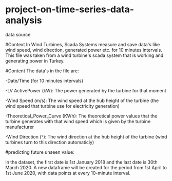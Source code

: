# project-on-time-series-data-analysis

data source 

#Context
In Wind Turbines, Scada Systems measure and save data's like wind speed, wind direction, generated power etc. for 10 minutes intervals. This file was taken from a wind turbine's scada system that is working and generating power in Turkey.

#Content
The data's in the file are:

-Date/Time (for 10 minutes intervals)

-LV ActivePower (kW): The power generated by the turbine for that moment

-Wind Speed (m/s): The wind speed at the hub height of the turbine (the wind speed that turbine use for electricity generation)

-Theoretical_Power_Curve (KWh): The theoretical power values that the turbine generates with that wind speed which is given by the turbine manufacturer

-Wind Direction (°): The wind direction at the hub height of the turbine (wind turbines turn to this direction automaticly)


#predicting future unseen value:

in the dataset, the first date is 1st January 2018 and the last date is 30th March 2020. A new dataframe will be created for the period from 1st April to 1st June 2020, with data points at every 10-minute interval.
